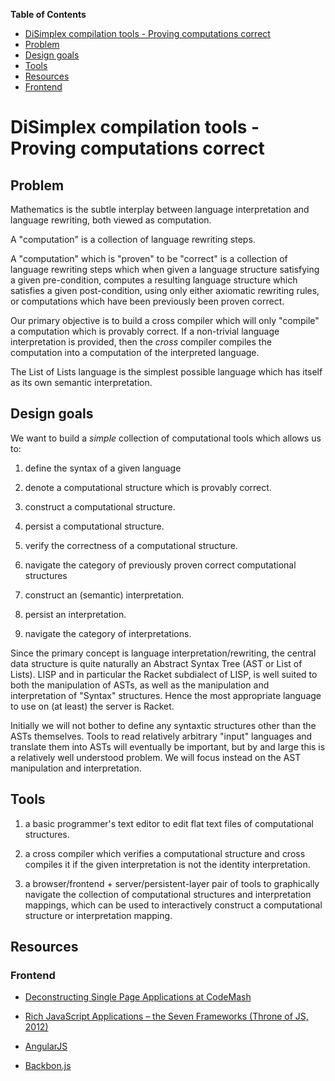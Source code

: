 **Table of Contents**

 - [DiSimplex compilation tools - Proving computations correct](#disimplex-compilation-tools-proving-computations-correct)
  - [Problem](#problem)
  - [Design goals](#design-goals)
  - [Tools](#tools)
  - [Resources](#resources)
   - [Frontend](#frontend)

<!--- END TOC -->

# DiSimplex compilation tools - Proving computations correct

## Problem

Mathematics is the subtle interplay between language interpretation and 
language rewriting, both viewed as computation.

A "computation" is a collection of language rewriting steps.

A "computation" which is "proven" to be "correct" is a collection of 
language rewriting steps which when given a language structure 
satisfying a given pre-condition, computes a resulting language 
structure which satisfies a given post-condition, using only either 
axiomatic rewriting rules, or computations which have been previously 
been proven correct.

Our primary objective is to build a cross compiler which will only 
"compile" a computation which is provably correct. If a non-trivial 
language interpretation is provided, then the *cross* compiler compiles 
the computation into a computation of the interpreted language.

The List of Lists language is the simplest possible language which has 
itself as its own semantic interpretation.

## Design goals

We want to build a *simple* collection of computational tools which 
allows us to:

1. define the syntax of a given language

2. denote a computational structure which is provably correct.

3. construct a computational structure.

4. persist a computational structure.

5. verify the correctness of a computational structure.

6. navigate the category of previously proven correct computational 
   structures

7. construct an (semantic) interpretation.

8. persist an interpretation.

9. navigate the category of interpretations.

Since the primary concept is language interpretation/rewriting, the 
central data structure is quite naturally an Abstract Syntax Tree (AST 
or List of Lists). LISP and in particular the Racket subdialect of 
LISP, is well suited to both the manipulation of ASTs, as well as the 
manipulation and interpretation of "Syntax" structures. Hence the most 
appropriate language to use on (at least) the server is Racket.

Initially we will not bother to define any syntaxtic structures other 
than the ASTs themselves. Tools to read relatively arbitrary "input" 
languages and translate them into ASTs will eventually be important, 
but by and large this is a relatively well understood problem. We will 
focus instead on the AST manipulation and interpretation.

## Tools

1. a basic programmer's text editor to edit flat text files of 
   computational structures.

2. a cross compiler which verifies a computational structure and cross 
   compiles it if the given interpretation is not the identity 
   interpretation.

3. a browser/frontend + server/persistent-layer pair of tools to 
   graphically navigate the collection of computational structures and 
   interpretation mappings, which can be used to interactively construct a 
   computational structure or interpretation mapping.

## Resources

### Frontend

* [Deconstructing Single Page Applications at 
CodeMash](https://spin.atomicobject.com/2015/01/16/deconstructing-single-page-applications/)

* [Rich JavaScript Applications – the Seven Frameworks (Throne of JS, 
2012)](http://blog.stevensanderson.com/2012/08/01/rich-javascript-applications-the-seven-frameworks-throne-of-js-2012/)

* [AngularJS](https://angularjs.org/)

* [Backbon.js](http://backbonejs.org/)